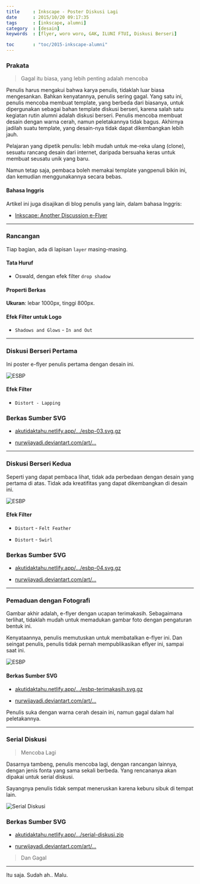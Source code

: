 ```yaml
---
title     : Inkscape - Poster Diskusi Lagi
date      : 2015/10/20 09:17:35
tags      : [inkscape, alumni]
category  : [desain]
keywords  : [flyer, woro woro, GAK, ILUNI FTUI, Diskusi Berseri]

toc       : "toc/2015-inkscape-alumni"
---
```


### Prakata

> Gagal itu biasa, yang lebih penting adalah mencoba

Penulis harus mengakui bahwa karya penulis,
tidaklah luar biasa mengesankan.
Bahkan kenyatannya, penulis sering gagal.
Yang satu ini, penulis mencoba membuat template,
yang berbeda dari biasanya,
untuk dipergunakan sebagai bahan template diskusi berseri,
karena salah satu kegiatan rutin alumni adalah diskusi berseri.
Penulis mencoba membuat desain dengan warna cerah,
namun peletakannya tidak bagus.
Akhirnya jadilah suatu template,
yang desain-nya tidak dapat dikembangkan lebih jauh.

Pelajaran yang dipetik penulis: lebih mudah untuk me-reka ulang (clone),
sesuatu rancang desain dari internet,
daripada bersuaha keras untuk membuat seusatu unik yang baru.

Namun tetap saja, pembaca boleh memakai template yangpenuli bikin ini,
dan kemudian menggunakannya secara bebas.

#### Bahasa Inggris

Artikel ini juga disajikan di blog penulis yang lain,
dalam bahasa Inggris:

* [Inkscape: Another Discussion e-Flyer][english-version]

-- -- --

### Rancangan

Tiap bagian, ada di lapisan `layer` masing-masing.

#### Tata Huruf

* Oswald, dengan efek filter `drop shadow`

#### Properti Berkas

**Ukuran**: lebar 1000px, tinggi 800px.

#### Efek Filter untuk Logo

* `Shadows and Glows` - `In and Out`

-- -- --

### Diskusi Berseri Pertama

Ini poster e-flyer penulis pertama dengan desain ini.

![ESBP][image-rimawan]

#### Efek Filter

* `Distort - Lapping`

### Berkas Sumber SVG

* [akutidaktahu.netlify.app/.../esbp-03.svg.gz][dotfiles-rimawan]

* [nurwijayadi.deviantart.com/art/...][deviant-rimawan]

-- -- --

### Diskusi Berseri Kedua

Seperti yang dapat pembaca lihat,
tidak ada perbedaan dengan desain yang pertama di atas.
Tidak ada kreatifitas yang dapat dikembangkan di desain ini.

![ESBP][image-latief]

#### Efek Filter

* `Distort` - `Felt Feather`

* `Distort` - `Swirl`

### Berkas Sumber SVG

* [akutidaktahu.netlify.app/.../esbp-04.svg.gz][dotfiles-latief]

* [nurwijayadi.deviantart.com/art/...][deviant-latief]

-- -- --

### Pemaduan dengan Fotografi

Gambar akhir adalah, e-flyer dengan ucapan terimakasih.
Sebagaimana terlihat, tidaklah mudah untuk memadukan gambar foto
dengan pengaturan bentuk ini.

Kenyataannya, penulis memutuskan untuk membatalkan e-flyer ini.
Dan seingat penulis, penulis tidak pernah mempublikasikan eflyer ini,
sampai saat ini.

![ESBP][image-thanks]

#### Berkas Sumber SVG

* [akutidaktahu.netlify.app/.../esbp-terimakasih.svg.gz][dotfiles-thanks]

* [nurwijayadi.deviantart.com/art/...][deviant-thanks]

Penulis suka dengan warna cerah desain ini,
namun gagal dalam hal peletakannya.

-- -- --

### Serial Diskusi

> Mencoba Lagi

Dasarnya tambeng, penulis mencoba lagi,
dengan rancangan lainnya, dengan jenis fonta yang sama sekali berbeda.
Yang rencananya akan dipakai untuk serial diskusi.

Sayangnya penulis tidak sempat meneruskan karena keburu sibuk di tempat lain.

![Serial Diskusi][image-serial]

### Berkas Sumber SVG

* [akutidaktahu.netlify.app/.../serial-diskusi.zip][dotfiles-serial]

* [nurwijayadi.deviantart.com/art/...][deviant-serial]

> Dan Gagal

-- -- --

Itu saja. Sudah ah.. Malu.

[//]: <> ( -- -- -- links below -- -- -- )

[english-version]:  https://epsi-rns.gitlab.io/design/2015/10/20/inkscape-discussion-flyer/

[image-rimawan]:    /posts/desain/2015/10-esbp/esbp-03.png
[dotfiles-rimawan]: /posts/desain/2015/10-esbp/esbp-03.svg.gz
[deviant-rimawan]:  http://nurwijayadi.deviantart.com/art/ESBP-03-645783692

[image-latief]:     /posts/desain/2015/10-esbp/esbp-04.png
[dotfiles-latief]:  /posts/desain/2015/10-esbp/esbp-04.svg.gz
[deviant-latief]:   http://nurwijayadi.deviantart.com/art/ESBP-04-645783848

[image-thanks]:     /posts/desain/2015/10-esbp/esbp-terimakasih.png
[dotfiles-thanks]:  /posts/desain/2015/10-esbp/esbp-terimakasih.svg.gz
[deviant-thanks]:   http://nurwijayadi.deviantart.com/art/ESBP-Terimakasih-645783965

[image-serial]:     /posts/desain/2015/10-esbp/serial-diskusi.png
[dotfiles-serial]:  /posts/desain/2015/10-esbp/serial-diskusi.zip
[deviant-serial]:   https://www.deviantart.com/nurwijayadi/art/Serial-Diskusi-645794480
